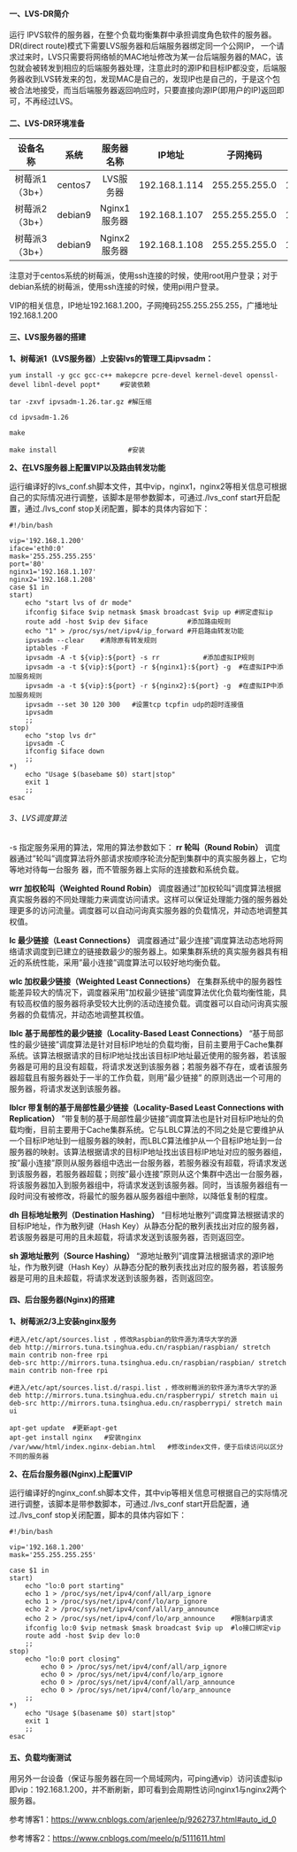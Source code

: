 #### 一、LVS-DR简介

运行 lPVS软件的服务器，在整个负载均衡集群中承担调度角色软件的服务器。 DR(direct route)模式下需要LVS服务器和后端服务器绑定同一个公网IP， 一个请求过来时，LVS只需要将网络帧的MAC地址修改为某一台后端服务器的MAC，该包就会被转发到相应的后端服务器处理，注意此时的源IP和目标IP都没变，后端服务器收到LVS转发来的包，发现MAC是自己的，发现IP也是自己的，于是这个包被合法地接受，而当后端服务器返回响应时，只要直接向源IP(即用户的IP)返回即可，不再经过LVS。

#### 二、LVS-DR环境准备

|    设备名称    |  系统   |  服务器名称  |    IP地址     |   子网掩码    |  广播地址   |
| :------------: | :-----: | :----------: | :-----------: | :-----------: | :---------: |
| 树莓派1（3b+） | centos7 |  LVS服务器   | 192.168.1.114 | 255.255.255.0 | 192.168.1.1 |
| 树莓派2（3b+） | debian9 | Nginx1服务器 | 192.168.1.107 | 255.255.255.0 | 192.168.1.1 |
| 树莓派3（3b+） | debian9 | Nginx2服务器 | 192.168.1.108 | 255.255.255.0 | 192.168.1.1 |

注意对于centos系统的树莓派，使用ssh连接的时候，使用root用户登录；对于debian系统的树莓派，使用ssh连接的时候，使用pi用户登录。

VIP的相关信息，IP地址192.168.1.200，子网掩码255.255.255.255，广播地址192.168.1.200

#### 三、LVS服务器的搭建

**1、树莓派1（LVS服务器）上安装lvs的管理工具ipvsadm：**

```
yum install -y gcc gcc-c++ makepcre pcre-devel kernel-devel openssl-devel libnl-devel popt*     #安装依赖

tar -zxvf ipvsadm-1.26.tar.gz #解压缩

cd ipvsadm-1.26

make

make install                  #安装
```

**2、在LVS服务器上配置VIP以及路由转发功能**

运行编译好的lvs_conf.sh脚本文件，其中vip，nginx1，nginx2等相关信息可根据自己的实际情况进行调整，该脚本是带参数脚本，可通过./lvs_conf start开启配置，通过./lvs_conf stop关闭配置，脚本的具体内容如下：

```
#!/bin/bash

vip='192.168.1.200'
iface='eth0:0'
mask='255.255.255.255'
port='80'
nginx1='192.168.1.107'
nginx2='192.168.1.208'
case $1 in
start)
	echo "start lvs of dr mode"
	ifconfig $iface $vip netmask $mask broadcast $vip up #绑定虚拟ip
	route add -host $vip dev $iface          #添加路由规则
	echo "1" > /proc/sys/net/ipv4/ip_forward #开启路由转发功能
	ipvsadm --clear    #清除原有转发规则
	iptables -F
	ipvsadm -A -t ${vip}:${port} -s rr           #添加虚拟IP规则
	ipvsadm -a -t ${vip}:${port} -r ${nginx1}:${port} -g  #在虚拟IP中添加服务规则
	ipvsadm -a -t ${vip}:${port} -r ${nginx2}:${port} -g  #在虚拟IP中添加服务规则
	ipvsadm --set 30 120 300   #设置tcp tcpfin udp的超时连接值
	ipvsadm
	;;
stop)
	echo "stop lvs dr"
	ipvsadm -C
	ifconfig $iface down
	;;
*)
	echo "Usage $(basebame $0) start|stop"
	exit 1
	;;
esac
```

###### 3、LVS调度算法

-s 指定服务采用的算法，常用的算法参数如下：
**rr 轮叫（Round Robin）**
调度器通过”轮叫”调度算法将外部请求按顺序轮流分配到集群中的真实服务器上，它均等地对待每一台服务 器，而不管服务器上实际的连接数和系统负载。

**wrr 加权轮叫（Weighted Round Robin）**
调度器通过”加权轮叫”调度算法根据真实服务器的不同处理能力来调度访问请求。这样可以保证处理能力强的服务器处理更多的访问流量。调度器可以自动问询真实服务器的负载情况，并动态地调整其权值。

**lc 最少链接（Least Connections）**
调度器通过”最少连接”调度算法动态地将网络请求调度到已建立的链接数最少的服务器上。如果集群系统的真实服务器具有相近的系统性能，采用”最小连接”调度算法可以较好地均衡负载。

**wlc 加权最少链接（Weighted Least Connections）**
在集群系统中的服务器性能差异较大的情况下，调度器采用”加权最少链接”调度算法优化负载均衡性能，具有较高权值的服务器将承受较大比例的活动连接负载。调度器可以自动问询真实服务器的负载情况，并动态地调整其权值。

**lblc 基于局部性的最少链接（Locality-Based Least Connections）**
“基于局部性的最少链接”调度算法是针对目标IP地址的负载均衡，目前主要用于Cache集群系统。该算法根据请求的目标IP地址找出该目标IP地址最近使用的服务器，若该服务器是可用的且没有超载，将请求发送到该服务器；若服务器不存在，或者该服务器超载且有服务器处于一半的工作负载，则用”最少链接” 的原则选出一个可用的服务器，将请求发送到该服务器。

**lblcr 带复制的基于局部性最少链接（Locality-Based Least Connections with Replication）**
”带复制的基于局部性最少链接”调度算法也是针对目标IP地址的负载均衡，目前主要用于Cache集群系统。它与LBLC算法的不同之处是它要维护从一个目标IP地址到一组服务器的映射，而LBLC算法维护从一个目标IP地址到一台服务器的映射。该算法根据请求的目标IP地址找出该目标IP地址对应的服务器组，按”最小连接”原则从服务器组中选出一台服务器，若服务器没有超载，将请求发送到该服务器，若服务器超载；则按”最小连接”原则从这个集群中选出一台服务器，将该服务器加入到服务器组中，将请求发送到该服务器。同时，当该服务器组有一段时间没有被修改，将最忙的服务器从服务器组中删除，以降低复制的程度。

**dh 目标地址散列（Destination Hashing）**
“目标地址散列”调度算法根据请求的目标IP地址，作为散列键（Hash Key）从静态分配的散列表找出对应的服务器，若该服务器是可用的且未超载，将请求发送到该服务器，否则返回空。

**sh 源地址散列（Source Hashing）**
“源地址散列”调度算法根据请求的源IP地址，作为散列键（Hash Key）从静态分配的散列表找出对应的服务器，若该服务器是可用的且未超载，将请求发送到该服务器，否则返回空。

#### 四、后台服务器(Nginx)的搭建

**1、树莓派2/3上安装nginx服务**


    #进入/etc/apt/sources.list ，修改Raspbian的软件源为清华大学的源
    deb http://mirrors.tuna.tsinghua.edu.cn/raspbian/raspbian/ stretch main contrib non-free rpi
    deb-src http://mirrors.tuna.tsinghua.edu.cn/raspbian/raspbian/ stretch main contrib non-free rpi
    
    #进入/etc/apt/sources.list.d/raspi.list ，修改树莓派的软件源为清华大学的源
    deb http://mirrors.tuna.tsinghua.edu.cn/raspberrypi/ stretch main ui
    deb-src http://mirrors.tuna.tsinghua.edu.cn/raspberrypi/ stretch main ui
    
    apt-get update  #更新apt-get
    apt-get install nginx   #安装nginx
    /var/www/html/index.nginx-debian.html   #修改index文件，便于后续访问以区分不同的服务器
**2、在后台服务器(Nginx)上配置VIP**

运行编译好的nginx_conf.sh脚本文件，其中vip等相关信息可根据自己的实际情况进行调整，该脚本是带参数脚本，可通过./lvs_conf start开启配置，通过./lvs_conf stop关闭配置，脚本的具体内容如下：

```
#!/bin/bash

vip='192.168.1.200'
mask='255.255.255.255'

case $1 in
start)
	echo "lo:0 port starting"
	echo 1 > /proc/sys/net/ipv4/conf/all/arp_ignore
	echo 1 > /proc/sys/net/ipv4/conf/lo/arp_ignore
	echo 2 > /proc/sys/net/ipv4/conf/all/arp_announce
	echo 2 > /proc/sys/net/ipv4/conf/lo/arp_announce    #限制arp请求
	ifconfig lo:0 $vip netmask $mask broadcast $vip up  #lo接口绑定vip
	route add -host $vip dev lo:0
	;;
stop)
	echo "lo:0 port closing"
        echo 0 > /proc/sys/net/ipv4/conf/all/arp_ignore
        echo 0 > /proc/sys/net/ipv4/conf/lo/arp_ignore
        echo 0 > /proc/sys/net/ipv4/conf/all/arp_announce
        echo 0 > /proc/sys/net/ipv4/conf/lo/arp_announce
	;;
*)
	echo "Usage $(basename $0) start|stop"
	exit 1
	;;
esac
```

#### 五、负载均衡测试

用另外一台设备（保证与服务器在同一个局域网内，可ping通vip）访问该虚拟ip即vip：192.168.1.200，并不断刷新，即可看到会周期性访问nginx1与nginx2两个服务器。

参考博客1：https://www.cnblogs.com/arjenlee/p/9262737.html#auto_id_0

参考博客2：https://www.cnblogs.com/meelo/p/5111611.html